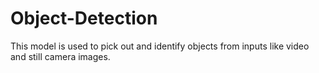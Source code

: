 # Object-Detection
This model is used to pick out and identify objects from inputs like video and still camera images.
